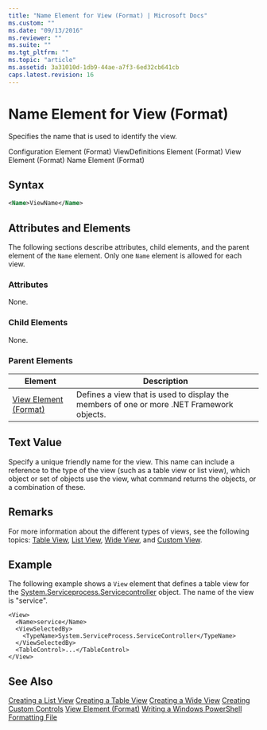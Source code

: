 ```yaml
---
title: "Name Element for View (Format) | Microsoft Docs"
ms.custom: ""
ms.date: "09/13/2016"
ms.reviewer: ""
ms.suite: ""
ms.tgt_pltfrm: ""
ms.topic: "article"
ms.assetid: 3a31010d-1db9-44ae-a7f3-6ed32cb641cb
caps.latest.revision: 16
---
```

# Name Element for View (Format)
Specifies the name that is used to identify the view.

 Configuration Element (Format)
ViewDefinitions Element (Format)
View Element (Format)
Name Element (Format)

## Syntax

```xml
<Name>ViewName</Name>
```

## Attributes and Elements
 The following sections describe attributes, child elements, and the parent element of the `Name` element. Only one `Name` element is allowed for each view.

### Attributes
 None.

### Child Elements
 None.

### Parent Elements

|Element|Description|
|-------------|-----------------|
|[View Element (Format)](./view-element-format.md)|Defines a view that is used to display the members of one or more .NET Framework objects.|

## Text Value
 Specify a unique friendly name for the view. This name can include a reference to the type of the view (such as a table view or list view), which object or set of objects use the view, what command returns the objects, or a combination of these.

## Remarks
 For more information about the different types of views, see the following topics: [Table View](./creating-a-table-view.md), [List View](./creating-a-list-view.md), [Wide View](./creating-a-wide-view.md), and [Custom View](./creating-custom-controls.md).

## Example
 The following example shows a `View` element that defines a table view for the [System.Serviceprocess.Servicecontroller](/dotnet/api/System.ServiceProcess.ServiceController) object. The name of the view is "service".

```
<View>
  <Name>service</Name>
  <ViewSelectedBy>
    <TypeName>System.ServiceProcess.ServiceController</TypeName>
  </ViewSelectedBy>
  <TableControl>...</TableControl>
</View>

```

## See Also
 [Creating a List View](./creating-a-list-view.md)
 [Creating a Table View](./creating-a-table-view.md)
 [Creating a Wide View](./creating-a-wide-view.md)
 [Creating Custom Controls](./creating-custom-controls.md)
 [View Element (Format)](./view-element-format.md)
 [Writing a Windows PowerShell Formatting File](./writing-a-windows-powershell-formatting-file.md)
